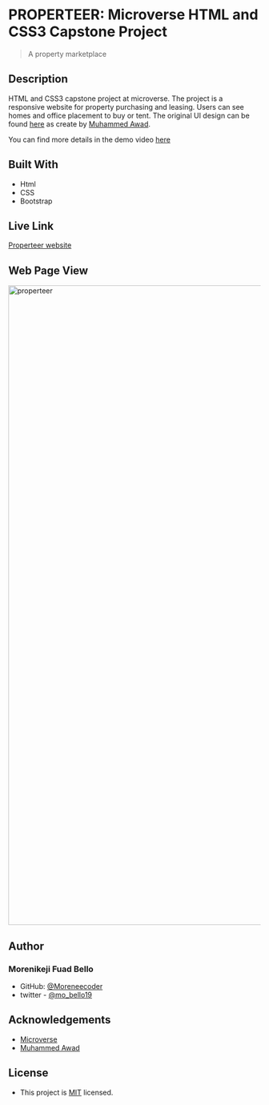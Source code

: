 # PROPERTEER: Microverse HTML and CSS3 Capstone Project
>A property marketplace

## Description
HTML and CSS3 capstone project at microverse. The project is a responsive website for property purchasing and leasing. Users can see homes and office placement to buy or tent. The original UI design can be found [here](https://www.behance.net/gallery/24796463/ZATTIX) as create by [Muhammed Awad](https://www.behance.net/M_Awad).

You can find more details in the demo video [here](https://www.loom.com/share/71348b136b2c461d826d9757b14c15ae)

## Built With
* Html
* CSS
* Bootstrap

## Live Link
[Properteer website](https://moreneecoder.github.io/properteer/)

## Web Page View
<img width="1278" alt="properteer" src="https://user-images.githubusercontent.com/38987207/106820046-ffe25b80-667a-11eb-947c-9958524e326b.png">

## Author

### Morenikeji Fuad Bello
* GitHub: [@Moreneecoder](https://github.com/Moreneecoder)
* twitter - [@mo_bello19](https://twitter.com/mo_bello19)

## Acknowledgements
* [Microverse](https://www.microverse.org)
* [Muhammed Awad](https://www.behance.net/M_Awad)

## License
* This project is [MIT](https://opensource.org/licenses/MIT) licensed.
